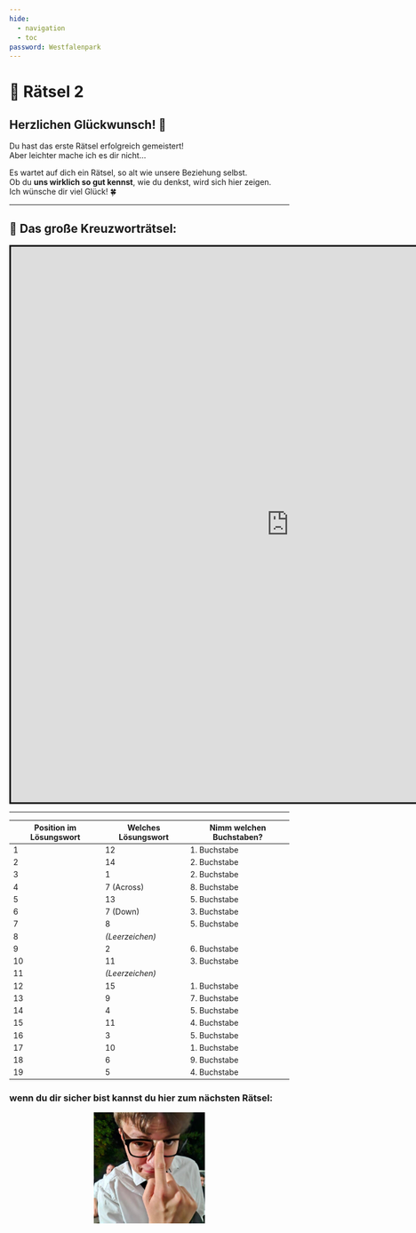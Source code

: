 ```yaml
---
hide:
  - navigation
  - toc
password: Westfalenpark
---
```


# 🧩 Rätsel 2

## Herzlichen Glückwunsch! 🎉  
Du hast das erste Rätsel erfolgreich gemeistert!  
Aber leichter mache ich es dir nicht...

Es wartet auf dich ein Rätsel, so alt wie unsere Beziehung selbst.  
Ob du **uns wirklich so gut kennst**, wie du denkst, wird sich hier zeigen.  
Ich wünsche dir viel Glück! 🍀

---

## 🧠 Das große Kreuzworträtsel:

<iframe width= "1000" height= "1000" style="border:3px solid black; margin:auto; display:block" frameborder="0" src="https://crosswordlabs.com/embed/leasgroeskreuzwortratsel"></iframe>

---
| Position im Lösungswort | Welches Lösungswort      | Nimm welchen Buchstaben? |
|--------------------------|------------------------------------------------------|----------------------------|
| 1                        | 12                                                    | 1. Buchstabe               |
| 2                        | 14                                                    | 2. Buchstabe               |
| 3                        | 1                                                     | 2. Buchstabe               |
| 4                        | 7 (Across)                                                   | 8. Buchstabe               |
| 5                        | 13                                                    | 5. Buchstabe               |
| 6                        | 7 (Down)                                                  | 3. Buchstabe               |
| 7                        | 8                                                    | 5. Buchstabe               |
| 8                        | *(Leerzeichen)*                                      |                            |
| 9                        | 2                                  | 6. Buchstabe               |
|10                        | 11                               | 3. Buchstabe               |
|11                        | *(Leerzeichen)*                                      |                            |
|12                        | 15                          | 1. Buchstabe               |
|13                        | 9                        | 7. Buchstabe               |
|14                        | 4           | 5. Buchstabe               |
|15                        | 11                    | 4. Buchstabe               |
|16                        | 3                     | 5. Buchstabe               |
|17                        | 10                                | 1. Buchstabe               |
|18                        | 6                                   | 9. Buchstabe               |
|19                        | 5             | 4. Buchstabe               |


### **wenn du dir sicher bist kannst du hier zum nächsten Rätsel:**  
<a href="/Rätsel3" target="_blank">
    <img src="/img/Schlaubi.jpg" alt="Button" width="200" style="display: block; margin: 0 auto;">
</a>
